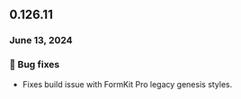 ## 0.126.11

### June 13, 2024

### 🐛 Bug fixes

- Fixes build issue with FormKit Pro legacy genesis styles.